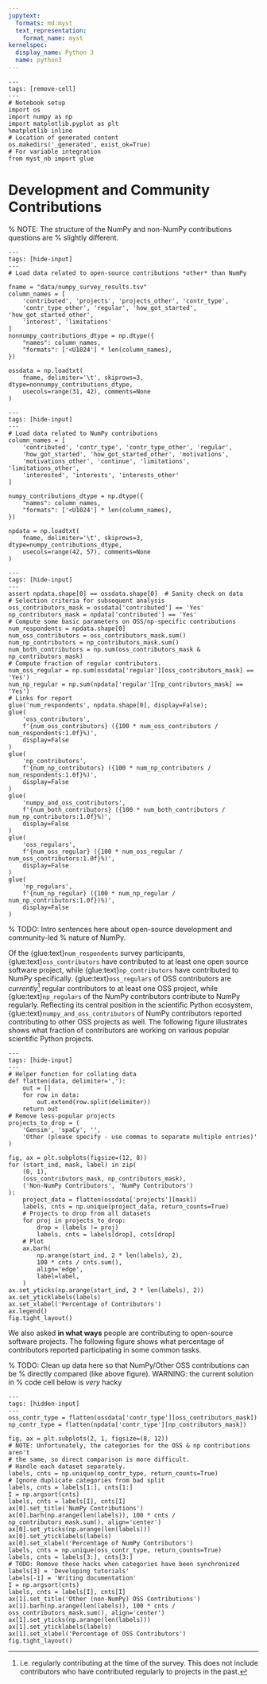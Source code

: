 ```yaml
---
jupytext:
  formats: md:myst
  text_representation:
    format_name: myst
kernelspec:
  display_name: Python 3
  name: python3
---
```


```{code-cell} ipython3
---
tags: [remove-cell]
---
# Notebook setup
import os
import numpy as np
import matplotlib.pyplot as plt
%matplotlib inline
# Location of generated content
os.makedirs('_generated', exist_ok=True)
# For variable integration
from myst_nb import glue
```

# Development and Community Contributions

% NOTE: The structure of the NumPy and non-NumPy contributions questions are
% slightly different.

```{code-cell} ipython3
---
tags: [hide-input]
---
# Load data related to open-source contributions *other* than NumPy

fname = "data/numpy_survey_results.tsv"
column_names = [
    'contributed', 'projects', 'projects_other', 'contr_type', 
    'contr_type_other', 'regular', 'how_got_started', 'how_got_started_other',
    'interest', 'limitations'
]
nonnumpy_contributions_dtype = np.dtype({
    "names": column_names,
    "formats": ['<U1024'] * len(column_names),
})

ossdata = np.loadtxt(
    fname, delimiter='\t', skiprows=3, dtype=nonnumpy_contributions_dtype, 
    usecols=range(31, 42), comments=None
)
```

```{code-cell} ipython3
---
tags: [hide-input]
---
# Load data related to NumPy contributions
column_names = [
    'contributed', 'contr_type', 'contr_type_other', 'regular',
    'how_got_started', 'how_got_started_other', 'motivations',
    'motivations_other', 'continue', 'limitations', 'limitations_other',
    'interested', 'interests', 'interests_other'
]

numpy_contributions_dtype = np.dtype({
    "names": column_names,
    "formats": ['<U1024'] * len(column_names),
})

npdata = np.loadtxt(
    fname, delimiter='\t', skiprows=3, dtype=numpy_contributions_dtype, 
    usecols=range(42, 57), comments=None
)
```

```{code-cell} ipython3
---
tags: [hide-input]
---
assert npdata.shape[0] == ossdata.shape[0]  # Sanity check on data
# Selection criteria for subsequent analysis
oss_contributors_mask = ossdata['contributed'] == 'Yes'
np_contributors_mask = npdata['contributed'] == 'Yes'
# Compute some basic parameters on OSS/np-specific contributions
num_respondents = npdata.shape[0]
num_oss_contributors = oss_contributors_mask.sum()
num_np_contributors = np_contributors_mask.sum()
num_both_contributors = np.sum(oss_contributors_mask & np_contributors_mask)
# Compute fraction of regular contributors.
num_oss_regular = np.sum(ossdata['regular'][oss_contributors_mask] == 'Yes')
num_np_regular = np.sum(npdata['regular'][np_contributors_mask] == 'Yes')
# Links for report
glue('num_respondents', npdata.shape[0], display=False);
glue(
    'oss_contributors',
    f'{num_oss_contributors} ({100 * num_oss_contributors / num_respondents:1.0f}%)',
    display=False
)
glue(
    'np_contributors',
    f'{num_np_contributors} ({100 * num_np_contributors / num_respondents:1.0f}%)',
    display=False
)
glue(
    'numpy_and_oss_contributors',
    f'{num_both_contributors} ({100 * num_both_contributors / num_np_contributors:1.0f}%)',
    display=False
)
glue(
    'oss_regulars',
    f'{num_oss_regular} ({100 * num_oss_regular / num_oss_contributors:1.0f}%)',
    display=False
)
glue(
    'np_regulars',
    f'{num_np_regular} ({100 * num_np_regular / num_np_contributors:1.0f})%)',
    display=False
)
```
% TODO: Intro sentences here about open-source development and community-led
% nature of NumPy.

Of the {glue:text}`num_respondents` survey participants, 
{glue:text}`oss_contributors` have contributed to at least one open source
software project, while {glue:text}`np_contributors` have contributed to
NumPy specifically.
{glue:text}`oss_regulars` of OSS contributors are *currently*[^currently]
regular contributors to at least one OSS project, while
{glue:text}`np_regulars` of the NumPy contributors contribute to NumPy
regularly.
Reflecting its central position in the scientific Python ecosystem, 
{glue:text}`numpy_and_oss_contributors` of NumPy contributors reported
contributing to other OSS projects as well.
The following figure illustrates shows what fraction of contributors are 
working on various popular scientific Python projects.

[^currently]: i.e. regularly contributing at the time of the survey. This does
              not include contributors who have contributed regularly to
              projects in the past.

```{code-cell} ipython3
---
tags: [hide-input]
---
# Helper function for collating data
def flatten(data, delimiter=','):
    out = []
    for row in data:
        out.extend(row.split(delimiter))
    return out
# Remove less-popular projects
projects_to_drop = (
    'Gensim', 'spaCy', '',
    'Other (please specify - use commas to separate multiple entries)'
)

fig, ax = plt.subplots(figsize=(12, 8))
for (start_ind, mask, label) in zip(
    (0, 1), 
    (oss_contributors_mask, np_contributors_mask),
    ('Non-NumPy Contributors', 'NumPy Contributors')
):
    project_data = flatten(ossdata['projects'][mask])
    labels, cnts = np.unique(project_data, return_counts=True)
    # Projects to drop from all datasets
    for proj in projects_to_drop:
        drop = (labels != proj)
        labels, cnts = labels[drop], cnts[drop]
    # Plot
    ax.barh(
        np.arange(start_ind, 2 * len(labels), 2),
        100 * cnts / cnts.sum(),
        align='edge',
        label=label,
    )
ax.set_yticks(np.arange(start_ind, 2 * len(labels), 2))
ax.set_yticklabels(labels)
ax.set_xlabel('Percentage of Contributors')
ax.legend()
fig.tight_layout()
```

We also asked **in what ways** people are contributing to open-source software
projects.
The following figure shows what percentage of contributors reported participating
in some common tasks.

% TODO: Clean up data here so that NumPy/Other OSS contributions can be 
% directly compared (like above figure). WARNING: the current solution in
% code cell below is *very* hacky

```{code-cell} ipython3
---
tags: [hidden-input]
---
oss_contr_type = flatten(ossdata['contr_type'][oss_contributors_mask])
np_contr_type = flatten(npdata['contr_type'][np_contributors_mask])

fig, ax = plt.subplots(2, 1, figsize=(8, 12))
# NOTE: Unfortunately, the categories for the OSS & np contributions aren't 
# the same, so direct comparison is more difficult.
# Handle each dataset separately.
labels, cnts = np.unique(np_contr_type, return_counts=True)
# Ignore duplicate categories from bad split
labels, cnts = labels[1:], cnts[1:]
I = np.argsort(cnts)
labels, cnts = labels[I], cnts[I]
ax[0].set_title('NumPy Contributions')
ax[0].barh(np.arange(len(labels)), 100 * cnts / np_contributors_mask.sum(), align='center')
ax[0].set_yticks(np.arange(len(labels)))
ax[0].set_yticklabels(labels)
ax[0].set_xlabel('Percentage of NumPy Contributors')
labels, cnts = np.unique(oss_contr_type, return_counts=True)
labels, cnts = labels[3:], cnts[3:]
# TODO: Remove these hacks when categories have been synchronized
labels[3] = 'Developing tutorials'
labels[-1] = 'Writing documentation'
I = np.argsort(cnts)
labels, cnts = labels[I], cnts[I]
ax[1].set_title('Other (non-NumPy) OSS Contributions')
ax[1].barh(np.arange(len(labels)), 100 * cnts / oss_contributors_mask.sum(), align='center')
ax[1].set_yticks(np.arange(len(labels)))
ax[1].set_yticklabels(labels)
ax[1].set_xlabel('Percentage of OSS Contributors')
fig.tight_layout()
```
